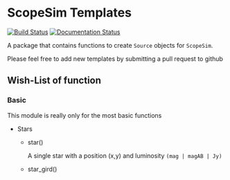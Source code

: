 # ScopeSim Templates

[![Build Status](https://travis-ci.org/astronomyk/ScopeSim_Templates.svg?branch=master)](https://travis-ci.org/astronomyk/ScopeSim_Templates)
[![Documentation Status](https://readthedocs.org/projects/scopesim-templates/badge/?version=latest)](https://scopesim-templates.readthedocs.io/en/latest/?badge=latest)

A package that contains functions to create ``Source`` objects for ``ScopeSim``.

Please feel free to add new templates by submitting a pull request to github 

## Wish-List of function

### Basic
This module is really only for the most basic functions

- Stars
    - star() 
    
      A single star with a position (x,y) and luminosity ``(mag | magAB | Jy)`` 

    - star_gird()
